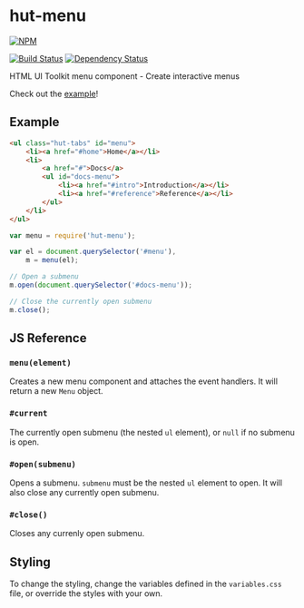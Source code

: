# hut-menu

[![NPM](https://nodei.co/npm/hut-menu.png?compact=true)](https://nodei.co/npm/hut-menu/)

[![Build Status](https://drone.io/github.com/conradz/hut-menu/status.png)](https://drone.io/github.com/conradz/hut-menu/latest)
[![Dependency Status](https://gemnasium.com/conradz/hut-menu.png)](https://gemnasium.com/conradz/hut-menu)

HTML UI Toolkit menu component - Create interactive menus

Check out the [example](http://conradz.github.io/hut-menu/)!

## Example

```html
<ul class="hut-tabs" id="menu">
    <li><a href="#home">Home</a></li>
    <li>
        <a href="#">Docs</a>
        <ul id="docs-menu">
            <li><a href="#intro">Introduction</a></li>
            <li><a href="#reference">Reference</a></li>
        </ul>
    </li>
</ul>
```

```js
var menu = require('hut-menu');

var el = document.querySelector('#menu'),
    m = menu(el);

// Open a submenu
m.open(document.querySelector('#docs-menu'));

// Close the currently open submenu
m.close();
```

## JS Reference

### `menu(element)`

Creates a new menu component and attaches the event handlers. It will return a
new `Menu` object.

### `#current`

The currently open submenu (the nested `ul` element), or `null` if no submenu
is open.

### `#open(submenu)`

Opens a submenu. `submenu` must be the nested `ul` element to open. It will
also close any currently open submenu.

### `#close()`

Closes any currenly open submenu.

## Styling

To change the styling, change the variables defined in the `variables.css`
file, or override the styles with your own.

